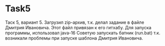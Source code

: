 # Task5

Таск 5, вариант 5. Загрузил zip-архив, т.к. делал задание в файле Дмитрия Ивановича. Этот файл привязан к его гитхабу. 
Для запуска программы, использовал java-16
Советую запускать батник (run.bat) т.к. возникали проблемы при запуске шаблона Дмитрия Ивановича.
